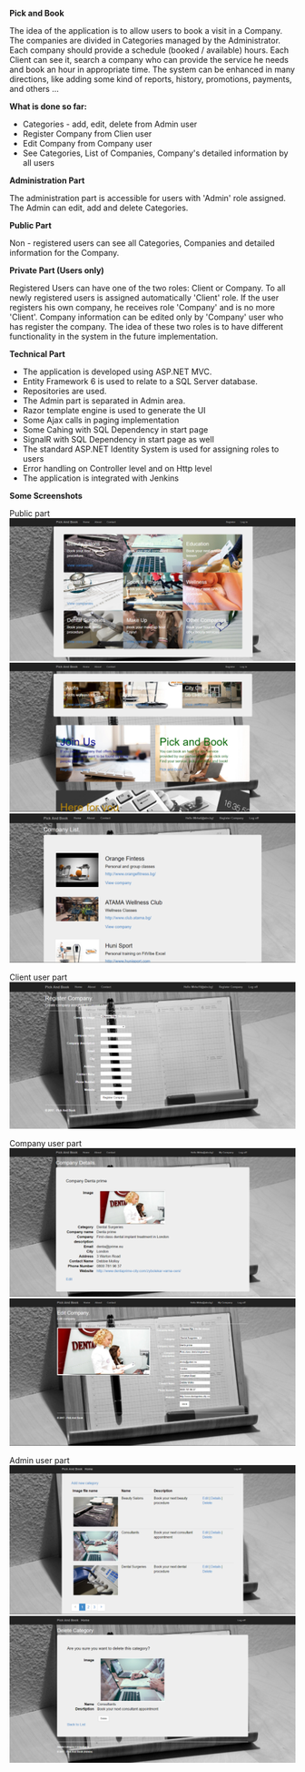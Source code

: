**Pick and Book**

The idea of the application is to allow users to book a visit in a Company. The companies are divided in Categories managed by the Administrator. Each company should provide a schedule (booked / available) hours. Each Client can see it, search a company who can provide the service he needs and book an hour in appropriate time. The system can be enhanced in many directions, like adding some kind of reports, history, promotions, payments, and others ... 

**What is done so far:**
- Categories - add, edit, delete from Admin user
- Register Company from Clien user
- Edit Company from Company user
- See Categories, List of Companies, Company's detailed information by all users 

**Administration Part**

The administration part is accessible for users with 'Admin' role assigned. The Admin can edit, add and delete Categories.

**Public Part**

Non - registered users can see all Categories, Companies and detailed information for the Company. 

**Private Part (Users only)**

Registered Users can have one of the two roles: Client or Company. To all newly registered users is assigned automatically 'Client' role. If the user registers his own company, he receives role 'Company' and is no more 'Client'.
Company information can be edited only by 'Company' user who has register the company.
The idea of these two roles is to have different functionality in the system in the future implementation.    

**Technical Part**

- The application is developed using ASP.NET MVC. 
- Entity Framework 6 is used to relate to a SQL Server database. 
- Repositories are used. 
- The Admin part is separated in Admin area.
- Razor template engine is used to generate the UI
- Some Ajax calls in paging implementation 
- Some Cahing with SQL Dependency in start page
- SignalR with SQL Dependency in start page as well
- The standard ASP.NET Identity System is used for assigning roles to users
- Error handling on Controller level and on Http level
- The application is integrated with Jenkins

**Some Screenshots**

Public part
![Home1](Docs/Home1.png)
![Home2](Docs/Home2.png)
![Company List](Docs/CompanyList.png)

Client user part
![Register Company](Docs/RegisterCompany.png)

Company user part
![My Company](Docs/MyCompany.png)
![My Company Edit](Docs/MyCompany_edit.png)

Admin user part
![Admin List](Docs/Admin_List.png)
![Admin Delete](Docs/Admin_Delete.png)

